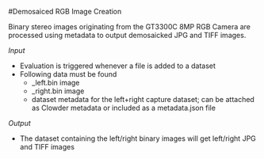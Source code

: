 #Demosaiced RGB Image Creation

Binary stereo images originating from the GT3300C 8MP RGB Camera are processed using metadata to output demosaicked JPG and TIFF images.

_Input_

  - Evaluation is triggered whenever a file is added to a dataset
  - Following data must be found
    - _left.bin image
    - _right.bin image
    - dataset metadata for the left+right capture dataset; can be attached as Clowder metadata or included as a metadata.json file

_Output_

  - The dataset containing the left/right binary images will get left/right JPG and TIFF images 

